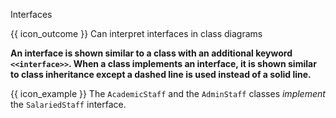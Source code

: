 <span id="title">Interfaces</span>

<span id="prereqs"></span>

<span id="outcomes">{{ icon_outcome }} Can interpret interfaces in class diagrams</span>

<div id="body">

**An interface is shown similar to a class with an additional keyword `<<interface>>`. When a class implements an interface, it is shown similar to class inheritance except a dashed line is used instead of a solid line.**

<box>

{{ icon_example }} The `AcademicStaff` and the `AdminStaff` classes _implement_ the `SalariedStaff` interface.

<pic eager src="{{baseUrl}}/uml/classDiagrams/interfaces/what/images/staff.png" height="250" />
<p/>

</box>

</div>

<div id="extras">
</div>
